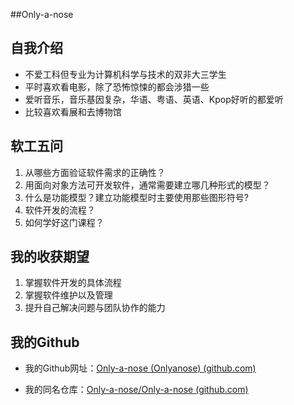 ##Only-a-nose

## 自我介绍

- 不爱工科但专业为计算机科学与技术的双非大三学生
- 平时喜欢看电影，除了恐怖惊悚的都会涉猎一些
- 爱听音乐，音乐基因复杂，华语、粤语、英语、Kpop好听的都爱听
- 比较喜欢看展和去博物馆

## 软工五问

1. 从哪些方面验证软件需求的正确性？
2. 用面向对象方法可开发软件，通常需要建立哪几种形式的模型？
3. 什么是功能模型？建立功能模型时主要使用那些图形符号?
4. 软件开发的流程？
5. 如何学好这门课程？

## 我的收获期望

1. 掌握软件开发的具体流程
2. 掌握软件维护以及管理
3. 提升自己解决问题与团队协作的能力

## 我的Github

- 我的Github网址：[Only-a-nose (Onlyanose) (github.com)](https://github.com/Only-a-nose)

- 我的同名仓库：[Only-a-nose/Only-a-nose (github.com)](https://github.com/Only-a-nose/Only-a-nose)

  

